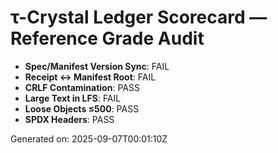 # τ-Crystal Ledger Scorecard — Reference Grade Audit

- **Spec/Manifest Version Sync**: FAIL
- **Receipt ↔ Manifest Root**: FAIL
- **CRLF Contamination**: PASS
- **Large Text in LFS**: FAIL
- **Loose Objects ≤500**: PASS
- **SPDX Headers**: PASS

Generated on: 2025-09-07T00:01:10Z
